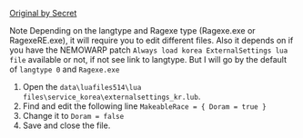 [Original by Secret](https://rathena.org/board/topic/117041-tutorial-how-to-disable-creation-of-summoner-characters/#comment-351888)

Note Depending on the langtype and Ragexe type (Ragexe.exe or RagexeRE.exe), it will require you to edit different files.
Also it depends on if you have the NEMOWARP patch `Always load korea ExternalSettings lua file` available or not, if not see link to langtype.
But I will go by the default of `langtype 0` and `Ragexe.exe`

 1. Open the `data\luafiles514\lua files\service_korea\externalsettings_kr.lub`.
 2. Find and edit the following line `MakeableRace = { Doram = true }`
 3. Change it to `Doram = false`
 4. Save and close the file.